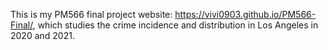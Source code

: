 This is my PM566 final project website: https://vivi0903.github.io/PM566-Final/, which studies the crime incidence and distribution in Los Angeles in 2020 and 2021.


